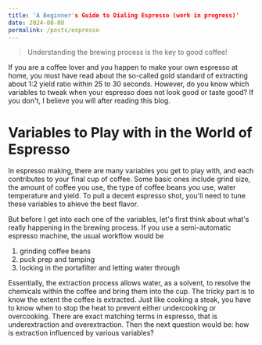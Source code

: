 ```yaml
---
title: 'A Beginner's Guide to Dialing Espresso (work in progress)'
date: 2024-08-08
permalink: /posts/espresso
---
```


> Understanding the brewing process is the key to good coffee!

If you are a coffee lover and you happen to make your own espresso at home, you must have read about the so-called gold standard of extracting about 1:2 yield ratio within 25 to 30 seconds. However, do you know which variables to tweak when your espresso does not look good or taste good? If you don't, I believe you will after reading this blog.

# Variables to Play with in the World of Espresso

In espresso making, there are many variables you get to play with, and each contributes to your final cup of coffee. Some basic ones include grind size, the amount of coffee you use, the type of coffee beans you use, water temperature and yield. To pull a decent espresso shot, you'll need to tune these variables to ahieve the best flavor. 

But before I get into each one of the variables, let's first think about what's really happening in the brewing process. If you use a semi-automatic espresso machine, the usual workflow would be

1. grinding coffee beans
2. puck prep and tamping
3. locking in the portafilter and letting water through

Essentially, the extraction process allows water, as a solvent, to resolve the chemicals within the coffee and bring them into the cup. The tricky part is to know the extent the coffee is extracted. Just like cooking a steak, you have to know when to stop the heat to prevent either undercooking or overcooking. There are exact matching terms in espresso, that is underextraction and overextraction. Then the next question would be: how is extraction influenced by various variables?


